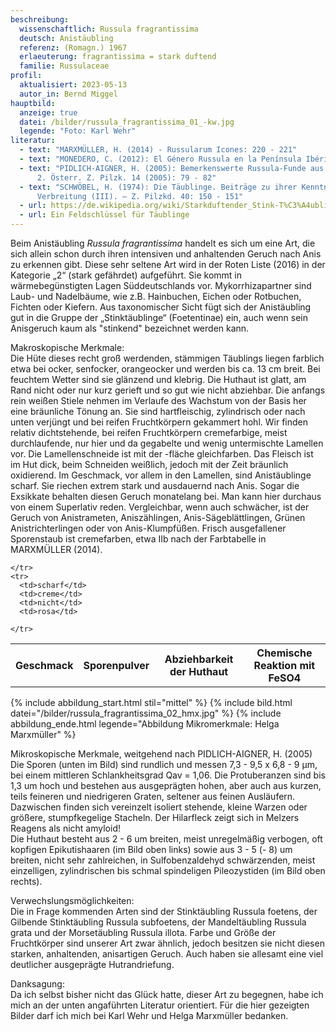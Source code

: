 ```yaml
---
beschreibung:
  wissenschaftlich: Russula fragrantissima
  deutsch: Anistäubling
  referenz: (Romagn.) 1967
  erlaeuterung: fragrantissima = stark duftend
  familie: Russulaceae
profil:
  aktualisiert: 2023-05-13
  autor_in: Bernd Miggel
hauptbild:
  anzeige: true
  datei: /bilder/russula_fragrantissima_01_-kw.jpg
  legende: "Foto: Karl Wehr"
literatur:
  - text: "MARXMÜLLER, H. (2014) - Russularum Icones: 220 - 221"
  - text: "MONEDERO, C. (2012): El Género Russula en la Península Ibérica: 166 - 167"
  - text: "PIDLICH-AIGNER, H. (2005): Bemerkenswerte Russula-Funde aus Ostösterreich
      2. Österr. Z. Pilzk. 14 (2005): 79 - 82"
  - text: "SCHWÖBEL, H. (1974): Die Täublinge. Beiträge zu ihrer Kenntnis und
      Verbreitung (III). – Z. Pilzkd. 40: 150 - 151"
  - url: https://de.wikipedia.org/wiki/Starkduftender_Stink-T%C3%A4ubling
  - url: Ein Feldschlüssel für Täublinge
---
```

Beim Anistäubling *Russula fragrantissima* handelt es sich um eine Art, die sich allein  schon durch ihren intensiven und anhaltenden Geruch nach Anis zu erkennen gibt. Diese sehr seltene Art wird in der Roten Liste (2016) in der Kategorie „2“ (stark gefährdet) aufgeführt. Sie kommt in wärmebegünstigten Lagen Süddeutschlands vor. Mykorrhizapartner sind Laub- und Nadelbäume, wie z.B. Hainbuchen, Eichen oder Rotbuchen, Fichten oder Kiefern. Aus taxonomischer Sicht fügt sich der  Anistäubling gut in die Gruppe der „Stinktäublinge“ (Foetentinae) ein, auch wenn sein Anisgeruch kaum als "stinkend" bezeichnet werden kann.

Makroskopische Merkmale:\
Die Hüte dieses recht groß werdenden, stämmigen Täublings liegen farblich etwa bei ocker, senfocker, orangeocker und werden bis ca. 13 cm breit. Bei feuchtem Wetter sind sie glänzend und klebrig. Die Huthaut ist glatt, am Rand nicht oder nur kurz gerieft und so gut wie nicht abziehbar. Die anfangs rein weißen Stiele nehmen im Verlaufe des Wachstum von der Basis her eine bräunliche Tönung an. Sie sind hartfleischig, zylindrisch oder nach unten verjüngt und bei reifen Fruchtkörpern gekammert hohl. Wir finden relativ dichtstehende, bei reifen Fruchtkörpern cremefarbige, meist durchlaufende, nur hier und da gegabelte und wenig untermischte Lamellen vor. Die Lamellenschneide ist mit der -fläche gleichfarben. Das Fleisch ist im Hut dick, beim Schneiden weißlich, jedoch mit der Zeit bräunlich oxidierend.
Im Geschmack, vor allem in den Lamellen, sind Anistäublinge scharf. Sie riechen extrem stark und ausdauernd nach Anis. Sogar die Exsikkate behalten diesen Geruch monatelang bei. Man kann hier durchaus von einem Superlativ reden. Vergleichbar, wenn auch schwächer, ist der Geruch von Anistrameten, Aniszählingen, Anis-Sägeblättlingen, Grünen Anistrichterlingen oder von Anis-Klumpfüßen.
Frisch ausgefallener Sporenstaub ist cremefarben, etwa IIb nach der Farbtabelle in MARXMÜLLER (2014).

<div class="table-responsive">
  <table class="table taeubling">
    <tr>
      <th rowspan="2">Geschmack</th>
      <th rowspan="2">Sporenpulver</th>
      <th rowspan="2">Abziehbarkeit der Huthaut</th>
      <th colspan="3" class="text-center">Chemische Reaktion mit FeSO4</th>
    </tr>
    <tr>
      
      
    </tr>
    <tr>
      <td>scharf</td>
      <td>creme</td>
      <td>nicht</td>
      <td>rosa</td>
       
    </tr>
  </table>
</div>

{% include abbildung_start.html stil="mittel" %}
{% include bild.html datei="/bilder/russula_fragrantissima_02_hmx.jpg" %}
{% include abbildung_ende.html legende="Abbildung Mikromerkmale: Helga Marxmüller" %}

Mikroskopische Merkmale, weitgehend nach PIDLICH-AIGNER, H. (2005)\
Die Sporen (unten im Bild) sind rundlich und messen 7,3 - 9,5 x 6,8 - 9 µm, bei einem mittleren Schlankheitsgrad Qav = 1,06. Die Protuberanzen sind bis 1,3 um hoch und bestehen aus ausgeprägten hohen, aber auch aus kurzen, teils feineren und niedrigeren Graten, seltener aus feinen Ausläufern. Dazwischen finden sich vereinzelt isoliert stehende, kleine Warzen oder größere, stumpfkegelige Stacheln. Der Hilarfleck zeigt sich in Melzers Reagens als nicht amyloid!\
Die Huthaut besteht aus 2 - 6 um breiten, meist unregelmäßig verbogen, oft kopfigen Epikutishaaren (im Bild oben links) sowie aus 3 - 5 (- 8) um breiten, nicht sehr zahlreichen, in Sulfobenzaldehyd schwärzenden, meist einzelligen, zylindrischen bis schmal spindeligen Pileozystiden (im Bild oben rechts).

Verwechslungsmöglichkeiten:\
Die in Frage kommenden Arten sind der Stinktäubling Russula foetens, der Gilbende Stinktäubling Russula subfoetens, der Mandeltäubling Russula grata und der Morsetäubling Russula illota. Farbe und Größe der Fruchtkörper sind unserer Art zwar ähnlich, jedoch besitzen sie nicht diesen starken, anhaltenden, anisartigen Geruch. Auch haben sie allesamt eine viel deutlicher ausgeprägte Hutrandriefung. 

Danksagung:\
Da ich selbst bisher nicht das Glück hatte, dieser Art zu begegnen, habe ich mich an der unten angaführten Literatur orientiert. Für die hier gezeigten Bilder darf ich mich bei Karl Wehr und Helga Marxmüller bedanken.